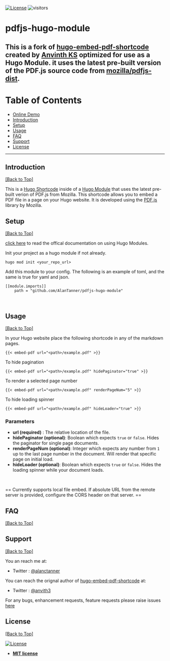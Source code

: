 [![License](http://img.shields.io/:license-mit-blue.svg?style=flat-square)](http://badges.mit-license.org) ![visitors](https://visitor-badge.glitch.me/badge?page_id=AlanTanner.pdfjs-hugo-module)
# pdfjs-hugo-module 
This is a fork of [hugo-embed-pdf-shortcode](https://github.com/anvithks/hugo-embed-pdf-shortcode) created by [Anvinth KS](https://github.com/anvithks) optimized for use as a Hugo Module. it uses the latest pre-built version of the PDF.js source code from [mozilla/pdfjs-dist](github.com/mozilla/pdfjs-dist).
---  
# Table of Contents  

* [Online Demo](https://polite-stone-0de443110.2.azurestaticapps.net/posts/pdfdemo/)
* [Introduction](#introduction)
* [Setup](#setup)  
* [Usage](#usage)  
* [FAQ](#faq)  
* [Support](#support)  
* [License](#license)  

---

## Introduction  
[\[Back to Top\]](#table-of-contents)

This is a [Hugo Shortcode](https://gohugo.io/extras/shortcodes/) inside of a [Hugo Module](https://gohugo.io/hugo-modules/) that uses the latest pre-built verion of PDF.js from Mozilla. This shortcode allows you to embed a PDF file in a page on your Hugo website. It is developed using the [PDF.js](https://mozilla.github.io/pdf.js/) library by Mozilla.

## Setup  
[\[Back to Top\]](#table-of-contents)

[click here](https://gohugo.io/hugo-modules/use-modules/) to read the offical documentation on using Hugo Modules.

Init your project as a hugo module if not already.

```
hugo mod init <your_repo_url>
```

Add this module to your config. The following is an example of toml, and the same is true for yaml and json.

```
[[module.imports]]
    path = "github.com/AlanTanner/pdfjs-hugo-module"
```

<br />

## Usage  
[\[Back to Top\]](#table-of-contents)

In your Hugo website place the following shortcode in any of the markdown pages. 
```
{{< embed-pdf url="<path>/example.pdf" >}}

```

To hide pagination
```
{{< embed-pdf url="<path>/example.pdf" hidePaginator="true" >}}
```


To render a selected page number
```
{{< embed-pdf url="<path>/example.pdf" renderPageNum="5" >}}
```

To hide loading spinner
```
{{< embed-pdf url="<path>/example.pdf" hideLoader="true" >}}
```

### Parameters
- **url (required)** : The relative location of the file.  
- **hidePaginator (optional)**: Boolean which expects `true` or `false`. Hides the paginator for single page documents. 
- **renderPageNum (optional)**: Integer which expects any number from `1` up to the last page number in the document. Will render that specific page on initial load.
- **hideLoader (optional)**: Boolean which expects `true` or `false`. Hides the loading spinner while your document loads. 

<br />

== Currently supports local file embed. If absolute URL from the remote server is provided, configure the CORS header on that server. ==

## FAQ  
[\[Back to Top\]](#table-of-contents)

## Support  
[\[Back to Top\]](#table-of-contents)

You an reach me at:
- Twitter : [@alanctanner](https://twitter.com/alanctanner)

You can reach the orignal author of [hugo-embed-pdf-shortcode](https://github.com/anvithks/hugo-embed-pdf-shortcode) at:
- Twitter : [@anvith3](https://twitter.com/anvith3)

For any bugs, enhancement requests, feature requests please raise issues [here](https://github.com/AlanTanner/pdfjs-hugo-module/issues)

## License  
[\[Back to Top\]](#table-of-contents)

[![License](http://img.shields.io/:license-mit-blue.svg?style=flat-square)](http://badges.mit-license.org)

- **[MIT license](http://opensource.org/licenses/mit-license.php)**
